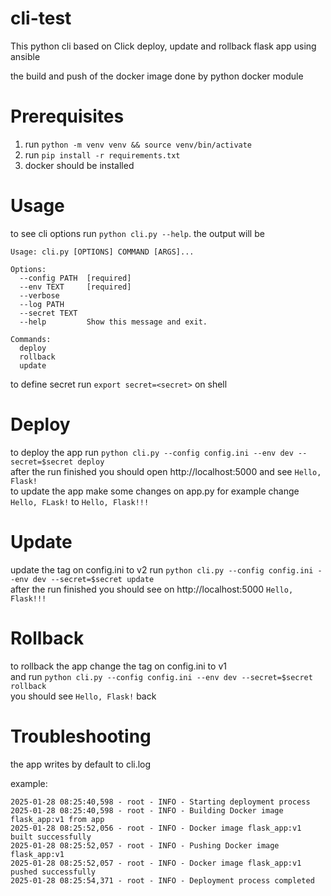 # cli-test
This python cli based on Click deploy, update and rollback flask app using ansible

the build and push of the docker image done by python docker module

# Prerequisites
1. run ```python -m venv venv && source venv/bin/activate```
2. run ```pip install -r requirements.txt```
3. docker should be installed

# Usage
  to see cli options run ```python cli.py --help```. the output will be
```
Usage: cli.py [OPTIONS] COMMAND [ARGS]...

Options:
  --config PATH  [required]
  --env TEXT     [required]
  --verbose
  --log PATH
  --secret TEXT
  --help         Show this message and exit.

Commands:
  deploy
  rollback
  update
```
to define secret run ```export secret=<secret>``` on shell

# Deploy
to deploy the app run ```python cli.py --config config.ini --env dev --secret=$secret deploy```  
after the run finished you should open http://localhost:5000 and see ```Hello, Flask!```  
to update the app make some changes on app.py for example change ```Hello, FLask!``` to ```Hello, Flask!!!```

# Update
update the tag on config.ini to v2
run ```python cli.py --config config.ini --env dev --secret=$secret update```  
after the run finished you should see on http://localhost:5000 ```Hello, Flask!!!```
 
# Rollback
to rollback the app change the tag on config.ini to v1  
and run ```python cli.py --config config.ini --env dev --secret=$secret rollback```  
you should see ```Hello, Flask!``` back
 
# Troubleshooting
the app writes by default to cli.log

example:
  
    2025-01-28 08:25:40,598 - root - INFO - Starting deployment process
    2025-01-28 08:25:40,598 - root - INFO - Building Docker image flask_app:v1 from app
    2025-01-28 08:25:52,056 - root - INFO - Docker image flask_app:v1 built successfully
    2025-01-28 08:25:52,057 - root - INFO - Pushing Docker image flask_app:v1
    2025-01-28 08:25:52,057 - root - INFO - Docker image flask_app:v1 pushed successfully
    2025-01-28 08:25:54,371 - root - INFO - Deployment process completed
